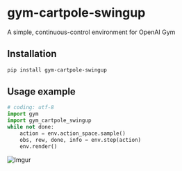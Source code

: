 # gym-cartpole-swingup
A simple, continuous-control environment for OpenAI Gym

## Installation
```bash
pip install gym-cartpole-swingup
```

## Usage example
```python
# coding: utf-8
import gym
import gym_cartpole_swingup
while not done:
    action = env.action_space.sample()
    obs, rew, done, info = env.step(action)
    env.render()
```

![Imgur](https://imgur.com/Z8bLLM8)

